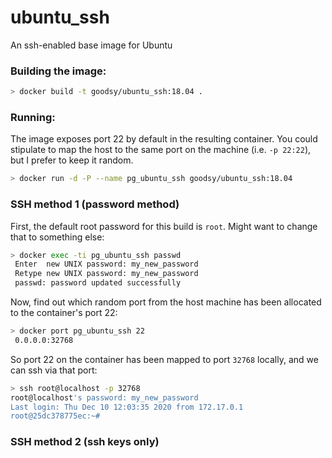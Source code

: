 # ubuntu_ssh

An ssh-enabled base image for Ubuntu

### Building the image:

```bash
> docker build -t goodsy/ubuntu_ssh:18.04 .
```

### Running:

The image exposes port 22 by default in the resulting container.
You could stipulate to map the host to the same port on the machine (i.e. `-p 22:22`), but I prefer to keep it random.

```bash
> docker run -d -P --name pg_ubuntu_ssh goodsy/ubuntu_ssh:18.04
```

### SSH method 1 (password method)

First, the default root password for this build is `root`.
Might want to change that to something else:

```bash
> docker exec -ti pg_ubuntu_ssh passwd
 Enter  new UNIX password: my_new_password 
 Retype new UNIX password: my_new_password
 passwd: password updated successfully
```

Now, find out which random port from the host machine has been allocated to the container's port 22:

```bash
> docker port pg_ubuntu_ssh 22
 0.0.0.0:32768
```

So port 22 on the container has been mapped to port `32768` locally, and we can ssh via that port:

```bash
> ssh root@localhost -p 32768
root@localhost's password: my_new_password
Last login: Thu Dec 10 12:03:35 2020 from 172.17.0.1
root@25dc378775ec:~# 
```

### SSH method 2 (ssh keys only)

